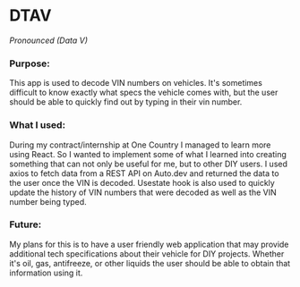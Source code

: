 <h1> DTAV</h1>
<em>Pronounced (Data V)</em>

<h3>Purpose:</h3>

This app is used to decode VIN numbers on vehicles. It's sometimes difficult to know exactly what specs the vehicle comes with, but the user should be able to quickly find out by typing in their vin number.

<h3>What I used:</h3>

During my contract/internship at One Country I managed to learn more using React. So I wanted to implement some of what I learned into creating something that can not only be useful for me, but to other DIY users. I used axios to fetch data from a REST API on Auto.dev and returned the data to the user once the VIN is decoded. Usestate hook is also used to quickly update the history of VIN numbers that were decoded as well as the VIN number being typed.

<h3>Future:</h3>
My plans for this is to have a user friendly web application that may provide additional tech specifications about their vehicle for DIY projects. Whether it's oil, gas, antifreeze, or other liquids the user should be able to obtain that information using it.
